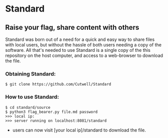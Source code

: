 #  Standard
Raise your flag, share content with others
---

Standard was born out of a need for a quick and easy way to share files with local users, but without the hassle of both users needing a copy of the software.
All that's needed to use Standard is a single copy of the this repository on the host computer, and access to a web-browser to download the file.

### Obtaining Standard:
```
$ git clone https://github.com/Cutwell/Standard
```

### How to use Standard:
```
$ cd standard/source
$ python3 flag_bearer.py file.md password
>>> local ip: 
>>> server running on localhost:8081/standard
```
 - users can now visit [your local ip]/standard to download the file.
